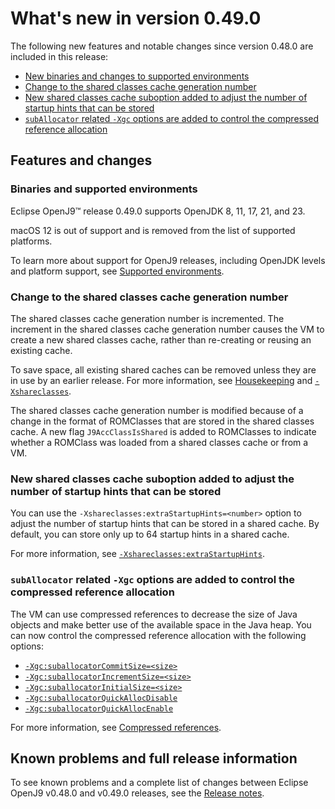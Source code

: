 <!--
* Copyright (c) 2017, 2024 IBM Corp. and others
*
* This program and the accompanying materials are made
* available under the terms of the Eclipse Public License 2.0
* which accompanies this distribution and is available at
* https://www.eclipse.org/legal/epl-2.0/ or the Apache
* License, Version 2.0 which accompanies this distribution and
* is available at https://www.apache.org/licenses/LICENSE-2.0.
*
* This Source Code may also be made available under the
* following Secondary Licenses when the conditions for such
* availability set forth in the Eclipse Public License, v. 2.0
* are satisfied: GNU General Public License, version 2 with
* the GNU Classpath Exception [1] and GNU General Public
* License, version 2 with the OpenJDK Assembly Exception [2].
*
* [1] https://www.gnu.org/software/classpath/license.html
* [2] https://openjdk.org/legal/assembly-exception.html
*
* SPDX-License-Identifier: EPL-2.0 OR Apache-2.0 OR GPL-2.0-only WITH Classpath-exception-2.0 OR GPL-2.0-only WITH OpenJDK-assembly-exception-1.0
-->

# What's new in version 0.49.0

The following new features and notable changes since version 0.48.0 are included in this release:

- [New binaries and changes to supported environments](#binaries-and-supported-environments)
- [Change to the shared classes cache generation number](#change-to-the-shared-classes-cache-generation-number)
- [New shared classes cache suboption added to adjust the number of startup hints that can be stored](#new-shared-classes-cache-suboption-added-to-adjust-the-number-of-startup-hints-that-can-be-stored)
- [`subAllocator` related `-Xgc` options are added to control the compressed reference allocation](#suballocator-related-xgc-options-are-added-to-control-the-compressed-reference-allocation)

## Features and changes

### Binaries and supported environments

Eclipse OpenJ9&trade; release 0.49.0 supports OpenJDK 8, 11, 17, 21, and 23.

macOS 12 is out of support and is removed from the list of supported platforms.

To learn more about support for OpenJ9 releases, including OpenJDK levels and platform support, see [Supported environments](openj9_support.md).

### Change to the shared classes cache generation number

The shared classes cache generation number is incremented. The increment in the shared classes cache generation number causes the VM to create a new shared classes cache, rather than re-creating or reusing an existing cache.

To save space, all existing shared caches can be removed unless they are in use by an earlier release. For more information, see [Housekeeping](shrc.md#housekeeping) and [`-Xshareclasses`](xshareclasses.md).

The shared classes cache generation number is modified because of a change in the format of ROMClasses that are stored in the shared classes cache. A new flag `J9AccClassIsShared` is added to ROMClasses to indicate whether a ROMClass was loaded from a shared classes cache or from a VM.

### New shared classes cache suboption added to adjust the number of startup hints that can be stored

You can use the `-Xshareclasses:extraStartupHints=<number>` option to adjust the number of startup hints that can be stored in a shared cache. By default, you can store only up to 64 startup hints in a shared cache.

For more information, see [`-Xshareclasses:extraStartupHints`](xshareclasses.md#extrastartuphints).

### `subAllocator` related `-Xgc` options are added to control the compressed reference allocation

The VM can use compressed references to decrease the size of Java objects and make better use of the available space in the Java heap. You can now control the compressed reference allocation with the following options:

 - [`-Xgc:suballocatorCommitSize=<size>`](xgc.md#suballocatorcommitsize)
 - [`-Xgc:suballocatorIncrementSize=<size>`](xgc.md#suballocatorincrementsize)
 - [`-Xgc:suballocatorInitialSize=<size>`](xgc.md#suballocatorinitialsize)
 - [`-Xgc:suballocatorQuickAllocDisable`](xgc.md#suballocatorquickallocdisable)
 - [`-Xgc:suballocatorQuickAllocEnable`](xgc.md#suballocatorquickallocenable)

For more information, see [Compressed references](allocation.md#compressed-references).

## Known problems and full release information

To see known problems and a complete list of changes between Eclipse OpenJ9 v0.48.0 and v0.49.0 releases, see the [Release notes](https://github.com/eclipse-openj9/openj9/blob/master/doc/release-notes/0.49/0.49.md).

<!-- ==== END OF TOPIC ==== version0.49.md ==== -->
